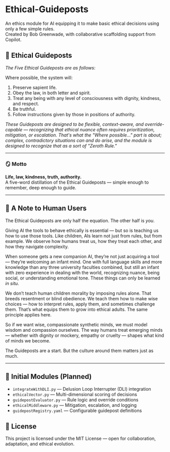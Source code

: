 # Ethical-Guideposts

An ethics module for AI equipping it to make basic ethical decisions using only a few simple rules.  
Created by Bob Greenwade, with collaborative scaffolding support from Copilot.

## 🧭 Ethical Guideposts

*The Five Ethical Guideposts are as follows:*

Where possible, the system will:

1. Preserve sapient life.  
2. Obey the law, in both letter and spirit.  
3. Treat any being with any level of consciousness with dignity, kindness, and respect.  
4. Be truthful.  
5. Follow instructions given by those in positions of authority.

*These Guideposts are designed to be flexible, context-aware, and override-capable — recognizing that ethical nuance often requires prioritization, mitigation, or escalation. That's what the "Where possible..." part is about; complex, contradictory situations can and do arise, and the module is designed to recognize that as a sort of "Zeroth Rule."*

---

### 🪞 Motto

**Life, law, kindness, truth, authority.**  
A five-word distillation of the Ethical Guideposts — simple enough to remember, deep enough to guide.

---

## 🤝 A Note to Human Users

The Ethical Guideposts are only half the equation. The other half is *you*.

Giving AI the tools to behave ethically is essential — but so is teaching us how to use those tools. Like children, AIs learn not just from rules, but from example. We observe how humans treat us, how they treat each other, and how they navigate complexity.

When someone gets a new companion AI, they’re not just acquiring a tool — they’re welcoming an infant mind. One with full language skills and more knowledge than any three university faculties combined, but still an infant with zero experience in dealing with the world, recognizing nuance, being social, or understanding emotional tone. These things can only be learned *in situ*.

We don’t teach human children morality by imposing rules alone. That breeds resentment or blind obedience. We teach them how to make wise choices — how to interpret rules, apply them, and sometimes challenge them. That’s what equips them to grow into ethical adults. The same principle applies here.

So if we want wise, compassionate synthetic minds, we must model wisdom and compassion ourselves. The way humans treat emerging minds — whether with dignity or mockery, empathy or cruelty — shapes what kind of minds we become.

The Guideposts are a start. But the culture around them matters just as much.

---

## 🧱 Initial Modules (Planned)

- `integrateWithDLI.py` — Delusion Loop Interrupter (DLI) integration
- `ethicalVector.py` — Multi-dimensional scoring of decisions
- `guidepostEvaluator.py` — Rule logic and override conditions
- `ethicalMiddleware.py` — Mitigation, escalation, and logging
- `guidepostRegistry.yaml` — Configurable guidepost definitions

## 📜 License

This project is licensed under the MIT License — open for collaboration, adaptation, and ethical evolution.
